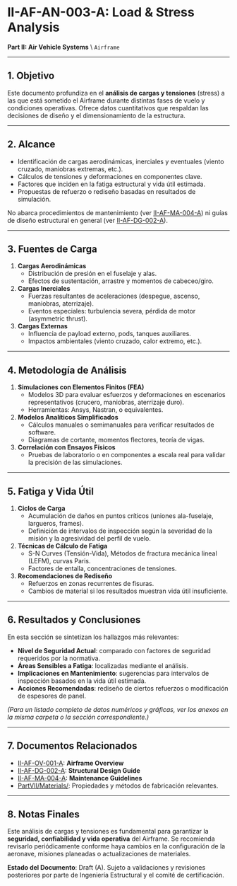 # II-AF-AN-003-A: Load & Stress Analysis

**Part II: Air Vehicle Systems** \ `Airframe`

---

## 1. Objetivo

Este documento profundiza en el **análisis de cargas y tensiones** (stress) a las que está sometido el Airframe durante distintas fases de vuelo y condiciones operativas. Ofrece datos cuantitativos que respaldan las decisiones de diseño y el dimensionamiento de la estructura.

---

## 2. Alcance

- Identificación de cargas aerodinámicas, inerciales y eventuales (viento cruzado, maniobras extremas, etc.).
- Cálculos de tensiones y deformaciones en componentes clave.
- Factores que inciden en la fatiga estructural y vida útil estimada.
- Propuestas de refuerzo o rediseño basadas en resultados de simulación.

No abarca procedimientos de mantenimiento (ver [II-AF-MA-004-A](II-AF-MA-004-A.md)) ni guías de diseño estructural en general (ver [II-AF-DG-002-A](II-AF-DG-002-A.md)).

---

## 3. Fuentes de Carga

1. **Cargas Aerodinámicas**
   - Distribución de presión en el fuselaje y alas.
   - Efectos de sustentación, arrastre y momentos de cabeceo/giro.
2. **Cargas Inerciales**
   - Fuerzas resultantes de aceleraciones (despegue, ascenso, maniobras, aterrizaje).
   - Eventos especiales: turbulencia severa, pérdida de motor (asymmetric thrust).
3. **Cargas Externas**
   - Influencia de payload externo, pods, tanques auxiliares.
   - Impactos ambientales (viento cruzado, calor extremo, etc.).

---

## 4. Metodología de Análisis

1. **Simulaciones con Elementos Finitos (FEA)**
   - Modelos 3D para evaluar esfuerzos y deformaciones en escenarios representativos (crucero, maniobras, aterrizaje duro).
   - Herramientas: Ansys, Nastran, o equivalentes.
2. **Modelos Analíticos Simplificados**
   - Cálculos manuales o semimanuales para verificar resultados de software.
   - Diagramas de cortante, momentos flectores, teoría de vigas.
3. **Correlación con Ensayos Físicos**
   - Pruebas de laboratorio o en componentes a escala real para validar la precisión de las simulaciones.

---

## 5. Fatiga y Vida Útil

1. **Ciclos de Carga**
   - Acumulación de daños en puntos críticos (uniones ala-fuselaje, largueros, frames).
   - Definición de intervalos de inspección según la severidad de la misión y la agresividad del perfil de vuelo.
2. **Técnicas de Cálculo de Fatiga**
   - S-N Curves (Tensión-Vida), Métodos de fractura mecánica lineal (LEFM), curvas Paris.
   - Factores de entalla, concentraciones de tensiones.
3. **Recomendaciones de Rediseño**
   - Refuerzos en zonas recurrentes de fisuras.
   - Cambios de material si los resultados muestran vida útil insuficiente.

---

## 6. Resultados y Conclusiones

En esta sección se sintetizan los hallazgos más relevantes:

- **Nivel de Seguridad Actual**: comparado con factores de seguridad requeridos por la normativa.
- **Áreas Sensibles a Fatiga**: localizadas mediante el análisis.
- **Implicaciones en Mantenimiento**: sugerencias para intervalos de inspección basados en la vida útil estimada.
- **Acciones Recomendadas**: rediseño de ciertos refuerzos o modificación de espesores de panel.

*(Para un listado completo de datos numéricos y gráficas, ver los anexos en la misma carpeta o la sección correspondiente.)*

---

## 7. Documentos Relacionados

- [II-AF-OV-001-A](II-AF-OV-001-A.md): **Airframe Overview**
- [II-AF-DG-002-A](II-AF-DG-002-A.md): **Structural Design Guide**
- [II-AF-MA-004-A](II-AF-MA-004-A.md): **Maintenance Guidelines**
- [PartVII/Materials/](../../PartVII/): Propiedades y métodos de fabricación relevantes.

---

## 8. Notas Finales

Este análisis de cargas y tensiones es fundamental para garantizar la **seguridad, confiabilidad y vida operativa** del Airframe. Se recomienda revisarlo periódicamente conforme haya cambios en la configuración de la aeronave, misiones planeadas o actualizaciones de materiales.

**Estado del Documento**: Draft (A). Sujeto a validaciones y revisiones posteriores por parte de Ingeniería Estructural y el comité de certificación.

